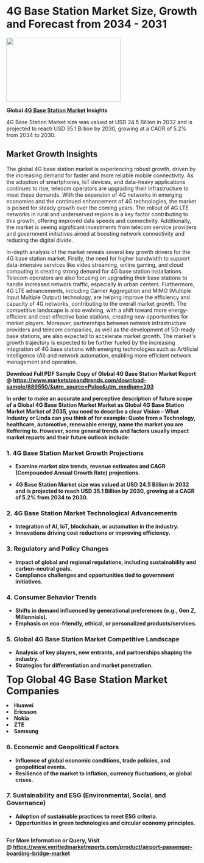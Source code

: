 <H1>4G Base Station Market Size, Growth and Forecast from 2034 - 2031</H1><img class="aligncenter size-medium wp-image-584254" src="https://thirdeyenews.in/wp-content/uploads/2034/09/Global-Market-Research-300x168.jpeg" alt="" width="300" height="168" /><p><strong>Global&nbsp;<a href="https://www.marketsizeandtrends.com/download-sample/889550/&amp;utm_source=Pulse&amp;utm_medium=203">4G Base Station Market</a> Insights</strong></p><p>4G Base Station Market size was valued at USD 24.5 Billion in 2032 and is projected to reach USD 35.1 Billion by 2030, growing at a CAGR of 5.2% from 2034 to 2030.</p><p><h2>Market Growth Insights</h2> <p>The global 4G base station market is experiencing robust growth, driven by the increasing demand for faster and more reliable mobile connectivity. As the adoption of smartphones, IoT devices, and data-heavy applications continues to rise, telecom operators are upgrading their infrastructure to meet these demands. With the expansion of 4G networks in emerging economies and the continued enhancement of 4G technologies, the market is poised for steady growth over the coming years. The rollout of 4G LTE networks in rural and underserved regions is a key factor contributing to this growth, offering improved data speeds and connectivity. Additionally, the market is seeing significant investments from telecom service providers and government initiatives aimed at boosting network connectivity and reducing the digital divide.</p> <p><strong></strong></p> <p>In-depth analysis of the market reveals several key growth drivers for the 4G base station market. Firstly, the need for higher bandwidth to support data-intensive services like video streaming, online gaming, and cloud computing is creating strong demand for 4G base station installations. Telecom operators are also focusing on upgrading their base stations to handle increased network traffic, especially in urban centers. Furthermore, 4G LTE advancements, including Carrier Aggregation and MIMO (Multiple Input Multiple Output) technology, are helping improve the efficiency and capacity of 4G networks, contributing to the overall market growth. The competitive landscape is also evolving, with a shift toward more energy-efficient and cost-effective base stations, creating new opportunities for market players. Moreover, partnerships between network infrastructure providers and telecom companies, as well as the development of 5G-ready base stations, are also expected to accelerate market growth. The market's growth trajectory is expected to be further fueled by the increasing integration of 4G base stations with emerging technologies such as Artificial Intelligence (AI) and network automation, enabling more efficient network management and operation. <p><strong></p><p><span class=""><strong>Download Full PDF Sample Copy of Global 4G Base Station Market Report</strong> @ <a href="https://www.marketsizeandtrends.com/download-sample/889550/&amp;utm_source=Pulse&amp;utm_medium=203" target="_blank">https://www.marketsizeandtrends.com/download-sample/889550/&amp;utm_source=Pulse&amp;utm_medium=203</a></span></p><p>In order to make an accurate and perceptive description of future scope of a Global&nbsp;4G Base Station Market Market as Global&nbsp;4G Base Station Market Market of 2035, you need to describe a clear Vision &ndash; What Industry or Linda can you think of for example: Quote from a Technology, healthcare, automotive, renewable energy, name the market you are Reffering to. However, some general trends and factors usually impact market reports and their future outlook include:</p><h3>1.&nbsp;<strong>4G Base Station Market Growth Projections</strong></h3><ul><li>Examine market size trends, revenue estimates and CAGR (Compounded Annual Growth Rate) projections.</li><li><p>4G Base Station Market size was valued at USD 24.5 Billion in 2032 and is projected to reach USD 35.1 Billion by 2030, growing at a CAGR of 5.2% from 2034 to 2030.</p></li></ul><h3>2.&nbsp;<strong>4G Base Station Market Technological Advancements</strong></h3><ul><li>Integration of AI, IoT, blockchain, or automation in the industry.</li><li>Innovations driving cost reductions or improving efficiency.</li></ul><h3>3.&nbsp;<strong>Regulatory and Policy Changes</strong></h3><ul><li>Impact of global and regional regulations, including sustainability and carbon-neutral goals.</li><li>Compliance challenges and opportunities tied to government initiatives.</li></ul><h3>4.&nbsp;<strong>Consumer Behavior Trends</strong></h3><ul><li>Shifts in demand influenced by generational preferences (e.g., Gen Z, Millennials).</li><li>Emphasis on eco-friendly, ethical, or personalized products/services.</li></ul><h3>5.&nbsp;<strong>Global 4G Base Station Market Competitive Landscape</strong></h3><ul><li>Analysis of key players, new entrants, and partnerships shaping the industry.</li><li>Strategies for differentiation and market penetration.</li></ul><p data-pm-slice="1 1 []"><span style="color: inherit; font-family: inherit; font-size: 25px;">Top Global 4G Base Station Market Companies</span></p><div class="" data-test-id=""><p><li>Huawei</li><li> Ericsson</li><li> Nokia</li><li> ZTE</li><li> Samsung</li></p></div><h3>6.&nbsp;<strong>Economic and Geopolitical Factors</strong></h3><ul><li>Influence of global economic conditions, trade policies, and geopolitical events.</li><li>Resilience of the market to inflation, currency fluctuations, or global crises.</li></ul><h3>7.&nbsp;<strong>Sustainability and ESG (Environmental, Social, and Governance)</strong></h3><ul><li>Adoption of sustainable practices to meet ESG criteria.</li><li>Opportunities in green technologies and circular economy principles.</li></ul><h2><strong style="font-size: 14px;">For More Information or Query, Visit @&nbsp;</strong><a style="background-color: #ffffff; font-size: 14px;" href="https://www.marketsizeandtrends.com/report/4g-base-station-market/" target="_blank">https://www.verifiedmarketreports.com/product/airport-passenger-boarding-bridge-market</a></h2>
